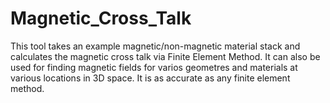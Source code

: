 # Magnetic_Cross_Talk
This tool takes an example magnetic/non-magnetic material stack and calculates the magnetic cross talk via Finite Element Method. It can also be used for finding magnetic fields for varios geometres and materials at various locations in 3D space. It is as accurate as any finite element method. 

